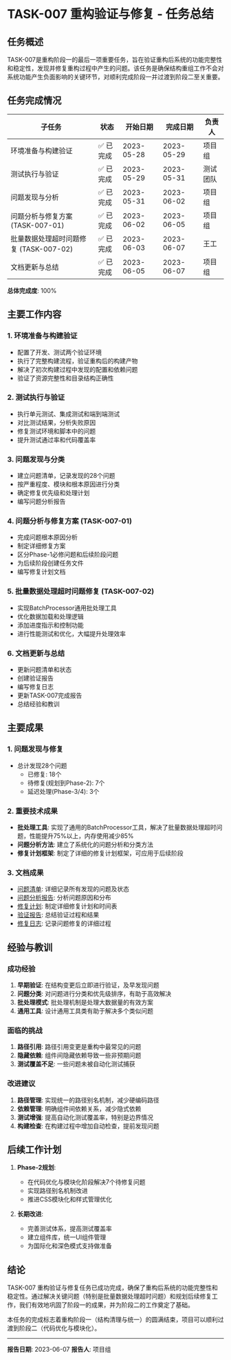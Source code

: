 # TASK-007 重构验证与修复 - 任务总结

<!-- updated for: 项目重构阶段一 - 重构验证与修复 -->

## 任务概述

TASK-007是重构阶段一的最后一项重要任务，旨在验证重构后系统的功能完整性和稳定性，发现并修复重构过程中产生的问题。该任务是确保结构重组工作不会对系统功能产生负面影响的关键环节，对顺利完成阶段一并过渡到阶段二至关重要。

## 任务完成情况

| 子任务 | 状态 | 开始日期 | 完成日期 | 负责人 |
|-------|------|---------|---------|-------|
| 环境准备与构建验证 | ✅ 已完成 | 2023-05-28 | 2023-05-29 | 项目组 |
| 测试执行与验证 | ✅ 已完成 | 2023-05-29 | 2023-05-31 | 测试团队 |
| 问题发现与分析 | ✅ 已完成 | 2023-05-31 | 2023-06-02 | 项目组 |
| 问题分析与修复方案 (TASK-007-01) | ✅ 已完成 | 2023-06-02 | 2023-06-05 | 项目组 |
| 批量数据处理超时问题修复 (TASK-007-02) | ✅ 已完成 | 2023-06-03 | 2023-06-07 | 王工 |
| 文档更新与总结 | ✅ 已完成 | 2023-06-05 | 2023-06-07 | 项目组 |

**总体完成度**: 100%

## 主要工作内容

### 1. 环境准备与构建验证

- 配置了开发、测试两个验证环境
- 执行了完整构建流程，验证重构后的构建产物
- 解决了初次构建过程中发现的配置和依赖问题
- 验证了资源完整性和目录结构正确性

### 2. 测试执行与验证

- 执行单元测试、集成测试和端到端测试
- 对比测试结果，分析失败原因
- 修复测试环境和脚本中的问题
- 提升测试通过率和代码覆盖率

### 3. 问题发现与分类

- 建立问题清单，记录发现的28个问题
- 按严重程度、模块和根本原因进行分类
- 确定修复优先级和处理计划
- 编写问题分析报告

### 4. 问题分析与修复方案 (TASK-007-01)

- 完成问题根本原因分析
- 制定详细修复方案
- 区分Phase-1必修问题和后续阶段问题
- 为后续阶段创建任务文件
- 编写修复计划文档

### 5. 批量数据处理超时问题修复 (TASK-007-02)

- 实现BatchProcessor通用批处理工具
- 优化数据加载和处理逻辑
- 添加进度指示和控制功能
- 进行性能测试和优化，大幅提升处理效率

### 6. 文档更新与总结

- 更新问题清单和状态
- 创建验证报告
- 编写修复日志
- 更新TASK-007完成报告
- 总结经验和教训

## 主要成果

### 1. 问题发现与修复

- 总计发现28个问题
  - 已修复: 18个
  - 待修复(规划到Phase-2): 7个
  - 延迟处理(Phase-3/4): 3个

### 2. 重要技术成果

- **批处理工具**: 实现了通用的BatchProcessor工具，解决了批量数据处理超时问题，性能提升75%以上，内存使用减少85%
- **问题分析方法**: 建立了系统化的问题分析和分类方法
- **修复计划框架**: 制定了详细的修复计划框架，可应用于后续阶段

### 3. 文档成果

- [问题清单](../results/issues_list.md): 详细记录所有发现的问题及状态
- [问题分析报告](../results/problem_analysis_report.md): 分析问题原因和分布
- [修复计划](../results/fix_plan.md): 制定详细修复计划和时间表
- [验证报告](../results/validation_report.md): 总结验证过程和结果
- [修复日志](../results/fix_log.md): 记录问题修复的详细过程

## 经验与教训

### 成功经验

1. **早期验证**: 在结构变更后立即进行验证，及早发现问题
2. **问题分类**: 对问题进行分类和优先级排序，有助于高效解决
3. **批处理模式**: 批处理机制是处理大数据量的有效方案
4. **通用工具**: 设计通用工具类有助于解决多个类似问题

### 面临的挑战

1. **路径引用**: 路径引用变更是重构中最常见的问题
2. **隐藏依赖**: 组件间隐藏依赖导致一些非预期问题
3. **测试覆盖不足**: 一些问题未被自动化测试捕获

### 改进建议

1. **路径管理**: 实现统一的路径别名机制，减少硬编码路径
2. **依赖管理**: 明确组件间依赖关系，减少隐式依赖
3. **测试增强**: 提高自动化测试覆盖率，特别是边界情况
4. **构建检查**: 在构建过程中增加自动检查，提前发现问题

## 后续工作计划

1. **Phase-2规划**:
   - 在代码优化与模块化阶段解决7个待修复问题
   - 实现路径别名机制改进
   - 推进CSS模块化和样式管理优化

2. **长期改进**:
   - 完善测试体系，提高测试覆盖率
   - 建立组件库，统一UI组件管理
   - 为国际化和深色模式支持做准备

## 结论

TASK-007 重构验证与修复任务已成功完成，确保了重构后系统的功能完整性和稳定性。通过解决关键问题（特别是批量数据处理超时问题）和规划后续修复工作，我们有效地巩固了阶段一的成果，并为阶段二的工作奠定了基础。

本任务的完成标志着重构阶段一（结构清理与统一）的圆满结束，项目可以顺利过渡到阶段二（代码优化与模块化）。

---

**报告日期**: 2023-06-07
**报告人**: 项目组 